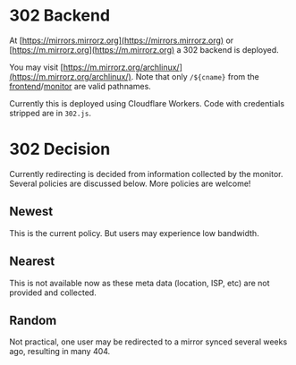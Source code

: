 # 302 Backend

At [https://mirrors.mirrorz.org](https://mirrors.mirrorz.org) or [https://m.mirrorz.org](https://m.mirrorz.org) a 302 backend is deployed.

You may visit [https://m.mirrorz.org/archlinux/](https://m.mirrorz.org/archlinux/). Note that only `/${cname}` from the [frontend](https://mirrorz.org/list)/[monitor](https://mirrorz.org/monitor) are valid pathnames.

Currently this is deployed using Cloudflare Workers. Code with credentials stripped are in `302.js`.

# 302 Decision

Currently redirecting is decided from information collected by the monitor. Several policies are discussed below. More policies are welcome!

## Newest

This is the current policy. But users may experience low bandwidth.

## Nearest

This is not available now as these meta data (location, ISP, etc) are not provided and collected.

## Random

Not practical, one user may be redirected to a mirror synced several weeks ago, resulting in many 404.
